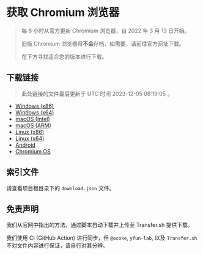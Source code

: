 # 获取 Chromium 浏览器

> 每 8 小时从官方更新 Chromium 浏览器，自 2022 年 3 月 13 日开始。
> 
> 旧版 Chromium 浏览器将**不会**存档，如需要，请前往官方网址下载。
>
> 在下方寻找适合您的版本进行下载。

## 下载链接

> 此处链接的文件最后更新于 UTC 时间 2023-12-05 08:19:05
。

- [Windows (x86)](https://transfer.sh/ztR7p8UX3o/Win.zip)
- [Windows (x64)](https://transfer.sh/czKnz2yyIf/Win_x64.zip)
- [macOS (Intel)](https://transfer.sh/aoLYvEXiSy/Mac.zip)
- [macOS (ARM)](https://transfer.sh/VTxQP6anOb/Mac_Arm.zip)
- [Linux (x86)](https://transfer.sh/OYEMAJfdKO/Linux.zip)
- [Linux (x64)](https://transfer.sh/T5idaCIBaf/Linux_x64.zip)
- [Android](https://transfer.sh/zsgc2Qv2rE/Android.zip)
- [Chromium OS](https://transfer.sh/g7HaCcEYkm/Linux_ChromiumOS_Full.zip)

## 索引文件

请查看项目根目录下的 `download.json` 文件。

## 免责声明

我们从官网中指出的方法，通过脚本自动下载并上传至 Transfer.sh 提供下载。

我们使用 CI (GitHub Action) 进行同步，但 `@ocoke`, `yfun-lab`, 以及 `Transfer.sh` 不对文件内容进行保证，请自行对其分辨。
